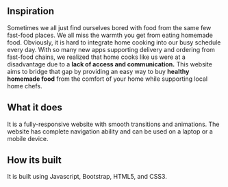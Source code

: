 ## Inspiration
Sometimes we all just find ourselves bored with food from the same few fast-food places. We all miss the warmth you get from eating homemade food. Obviously, it is hard to integrate home cooking into our busy schedule every day.               With so many new apps supporting delivery and ordering from fast-food chains, we realized that home cooks like us were at a disadvantage due to a **lack of access and communication.** This website aims to bridge that gap by providing an easy way to buy **healthy homemade food** from the comfort of your home while supporting local home chefs.  

## What it does
It is a fully-responsive website with smooth transitions and animations. The website has complete navigation ability and can be used on a laptop or a mobile device.

## How its built
It is built using Javascript, Bootstrap, HTML5, and CSS3. 

